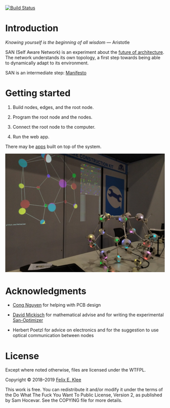 [![Build Status](https://travis-ci.org/feklee/san.svg?branch=master)](https://travis-ci.org/feklee/san)

Introduction
============

*Knowing yourself is the beginning of all wisdom* ― Aristotle

SAN (Self Aware Network) is an experiment about the [future of
architecture][1]. The network understands its own topology, a first
step towards being able to dynamically adapt to its environment.

SAN is an intermediate step: [Manifesto][6]


Getting started
===============

 1. Build nodes, edges, and the root node.

 2. Program the root node and the nodes.

 3. Connect the root node to the computer.

 4. Run the web app.

There may be [apps][5] built on top of the system.

![Photo of setup at Maker Faire Rome 2018](images/2018-10-14+02_Maker_Faire_Rome.jpg)


Acknowledgments
===============

  * [Cong Nguyen][2] for helping with PCB design

  * [David Mickisch][3] for mathematical advise and for writing the
    experimental [San-Optimizer][4]
    
  * Herbert Poetzl for advice on electronics and for the suggestion to
    use optical communication between nodes


License
=======

Except where noted otherwise, files are licensed under the WTFPL.

Copyright © 2018–2019 [Felix E. Klee](felix.klee@inka.de)

This work is free. You can redistribute it and/or modify it under the terms of
the Do What The Fuck You Want To Public License, Version 2, as published by Sam
Hocevar. See the COPYING file for more details.

[1]: https://feklee.github.io/san/notes/128a47a0-23ea-11e9-a8da-000c296198cf/
[2]: https://github.com/rampadc
[3]: https://github.com/davidblitz
[4]: https://github.com/davidblitz/san-optimizer
[5]: https://feklee.github.io/san/notes/f8d89da9-c285-4b5a-921b-7af3444b9229/
[6]: https://feklee.github.io/san/notes/0411b82f-268f-46b2-9563-efaf14a68a41/
